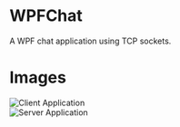 # WPFChat
A WPF chat application using TCP sockets.

# Images
![Client Application](https://imgur.com/qkZPu3I.png)
</br>
![Server Application](https://imgur.com/1L7IrMW.png)
